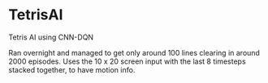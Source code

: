 # TetrisAI
Tetris AI using CNN-DQN


Ran overnight and managed to get only around 100 lines clearing in around 2000 episodes. Uses the 10 x 20 screen input with the last 8 timesteps stacked together, to have motion info.